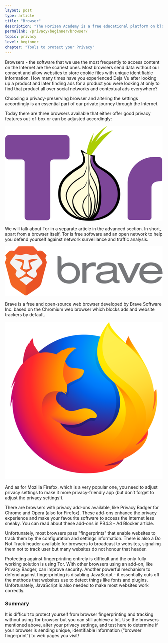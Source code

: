 ```yaml
---
layout: post
type: article
title: "Browser"
description: "The Horizen Academy is a free educational platform on blockchain technology, cryptocurrency, and privacy. In this article, we review how web browsers collect data and offer a few solutions to protect your digital data at a beginner level."
permalink: /privacy/beginner/browser/
topic: privacy
level: beginner
chapter: "Tools to protect your Privacy"
---
```


Browsers - the software that we use the most frequently to access content on the Internet are the scariest ones. Most browsers send data without our consent and allow websites to store cookie files with unique identifiable information. How many times have you experienced Deja Vu after looking up a product and later finding ads for a product you were looking at only to find that product all over social networks and contextual ads everywhere?

Choosing a privacy-preserving browser and altering the settings accordingly is an essential part of our private journey through the Internet.

Today there are three browsers available that either offer good privacy features out-of-box or can be adjusted accordingly:


<div class="row mt-4">
    <div class="col-md-2">
        <img src="/assets/post_files/privacy/beginner/browser/Tor-logo.png" alt="Tor" />
    </div>
    <div class="col-md-10">
        <p>
            We will talk about Tor in a separate article in the advanced section. In short, apart from a browser itself, Tor is free software and an open network to help you defend yourself against network surveillance and traffic analysis.
        </p>
    </div>
</div>

<div class="row mt-4">
    <div class="col-md-2">
        <img src="/assets/post_files/privacy/beginner/browser/Brave_logo.png" alt="Brave" />
    </div>
    <div class="col-md-10">
        <p>
            Brave is a free and open-source web browser developed by Brave Software Inc. based on the Chromium web browser which blocks ads and website trackers by default.
        </p>
    </div>
</div>

<div class="row mt-4 mb-5">
    <div class="col-md-2">
        <img src="/assets/post_files/privacy/beginner/browser/Firefox_Logo.png" alt="Firefox" />
    </div>
    <div class="col-md-10">
        <p>
            And as for Mozilla Firefox, which is a very popular one, you need to adjust privacy settings to make it more privacy-friendly app (but don’t forget to adjust the privacy settings!).
        </p>
    </div>
</div>


There are browsers with privacy add-ons available, like Privacy Badger for Chrome and Opera (also for Firefox). These add-ons enhance the privacy experience and make your favourite software to access the Internet less sneaky. You can read about these add-ons in PB4.3 - Ad Blocker article.

Unfortunately, most browsers pass "fingerprints" that enable websites to track them by the configuration and settings information. There is also a Do Not Track header available for browsers to broadcast to websites, signaling them not to track user but many websites do not honour that header.

Protecting against fingerprinting entirely is difficult and the only fully working solution is using Tor. With other browsers using an add-on, like Privacy Badger, can improve security. Another powerful mechanism to defend against fingerprinting is disabling JavaScript - it essentially cuts off the methods that websites use to detect things like fonts and plugins. Unfortunately, JavaScript is also needed to make most websites work correctly.

### Summary

It is difficult to protect yourself from browser fingerprinting and tracking without using Tor browser but you can still achieve a lot. Use the browsers mentioned above, alter your privacy settings, and test here to determine if your browser is sending unique, identifiable information (“browser fingerprint”) to web pages you visit!
